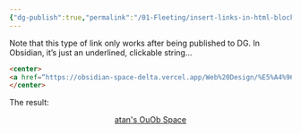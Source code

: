 ```yaml
---
{"dg-publish":true,"permalink":"/01-Fleeting/insert-links-in-html-block-in-markdown/","title":"Center links in markdown (with Obsidian)","noteIcon":"1","created":"2024-09-16T01:10:17.752+08:00","updated":"2024-09-16T02:42:43.218+08:00"}
---
```



Note that this type of link only works after being published to DG. In Obsidian, it’s just an underlined, clickable string...

```html
<center>
<a href=“https://obsidian-space-delta.vercel.app/Web%20Design/%E5%A4%96%E9%83%A8%E9%80%A3%E7%B5%90%E5%9C%96%E7%A4%BA-external-link-icon”>atan's OuOb Space</a>
</center>
```

The result:
<center>
<a href=“https://obsidian-space-delta.vercel.app/Web%20Design/%E5%A4%96%E9%83%A8%E9%80%A3%E7%B5%90%E5%9C%96%E7%A4%BA-external-link-icon”>atan's OuOb Space</a>
</center>
